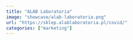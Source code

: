 ```yaml
---
title: "ALAB Laboratoria"
image: "showcase/alab-laboratoria.png"
url: "https://sklep.alablaboratoria.pl/covid/"
categories: ["marketing"]
---
```

